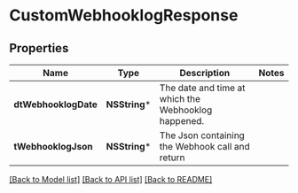 # CustomWebhooklogResponse

## Properties
Name | Type | Description | Notes
------------ | ------------- | ------------- | -------------
**dtWebhooklogDate** | **NSString*** | The date and time at which the Webhooklog happened. | 
**tWebhooklogJson** | **NSString*** | The Json containing the Webhook call and return | 

[[Back to Model list]](../README.md#documentation-for-models) [[Back to API list]](../README.md#documentation-for-api-endpoints) [[Back to README]](../README.md)


